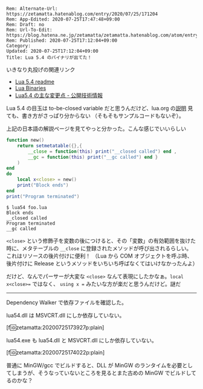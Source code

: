 ```header
Rem: Alternate-Url: https://zetamatta.hatenablog.com/entry/2020/07/25/171204
Rem: App-Edited: 2020-07-25T17:47:48+09:00
Rem: Draft: no
Rem: Url-To-Edit: https://blog.hatena.ne.jp/zetamatta/zetamatta.hatenablog.com/atom/entry/26006613604187115
Rem: Published: 2020-07-25T17:12:04+09:00
Category:
Updated: 2020-07-25T17:12:04+09:00
Title: Lua 5.4 のバイナリが出てた！
```
いきなり丸投げの関連リンク

* [Lua 5.4 readme](https://www.lua.org/manual/5.4/readme.html#changes)
* [Lua Binaries](http://luabinaries.sourceforge.net/)
* [Lua5.4 の主な変更点 - 公開技術情報](https://ifritjp.github.io/documents/lua/lua5.4/)

Lua 5.4 の目玉は to-be-closed variable だと思うんだけど、lua.org の[説明](https://www.lua.org/manual/5.4/manual.html#3.3.8) 見ても、書き方がさっぱり分からない
（そもそもサンプルコードもないぞ）。

上記の日本語の解説ページを見てやっと分かった。こんな感じでいいらしい

```lua
function new()
    return setmetatable({},{
        __close = function(this) print("__closed called") end ,
        __gc = function(this) print("__gc called") end }
    )
end
do
    local x<close> = new()
    print("Block ends")
end
print("Program terminated")
```

```
$ lua54 foo.lua
Block ends
__closed called
Program terminated
__gc called
```

`<close>` という修飾子を変数の後につけると、その「変数」の有効範囲を抜けた時に、メタテーブルの `__close` に登録されたメソッドが呼び出されるらしい。
これはリソースの後片付けに便利！
（Lua から COM オブジェクトを呼ぶ時、後片付けに Release というメソッドをいちいち呼ばなくてはいけなかったんよ）

だけど、なんでパーサーが大変な `<close>` なんて表現にしたかなぁ。`local x<close>=` ではなく、 `using x =` みたいな方が楽だと思うんだけど。謎だ

----

Dependency Walker で依存ファイルを確認した。

lua54.dll は MSVCRT.dll にしか依存していない。

[f:id:zetamatta:20200725173927p:plain]

lua54.exe も lua54.dll と MSVCRT.dll にしか依存していない。

[f:id:zetamatta:20200725174022p:plain]

普通に MinGW/gcc でビルドすると、DLL が MinGW のランタイムを必要としてしまうが、そうなっていないところを見るとまた古めの MinGW でビルドしてるのかな？
